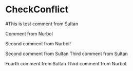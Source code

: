 # CheckConflict

#This is test comment from Sultan

Comment from Nurbol
 
Second comment from Nurbol!

Second comment from Sultan 
Third comment from Sultan

Fourth comment from Sultan
Third comment from Nurbol

